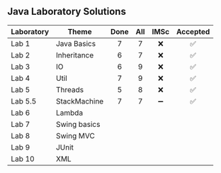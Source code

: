 ## Java Laboratory Solutions

| Laboratory | Theme        | Done | All |        IMSc        |      Accepted      |
| ---------- | ------------ | :--: | :-: | :----------------: | :----------------: |
| Lab 1      | Java Basics  |  7   |  7  |        :x:         | :white_check_mark: |
| Lab 2      | Inheritance  |  6   |  7  |        :x:         | :white_check_mark: |
| Lab 3      | IO           |  6   |  9  |        :x:         | :white_check_mark: |
| Lab 4      | Util         |  7   |  9  |        :x:         | :white_check_mark: |
| Lab 5      | Threads      |  5   |  8  |        :x:         | :white_check_mark: |
| Lab 5.5    | StackMachine |  7   |  7  | :heavy_minus_sign: | :white_check_mark: |
| Lab 6      | Lambda       |      |     |                    |                    |
| Lab 7      | Swing basics |      |     |                    |                    |
| Lab 8      | Swing MVC    |      |     |                    |                    |
| Lab 9      | JUnit        |      |     |                    |                    |
| Lab 10     | XML          |      |     |                    |                    |
